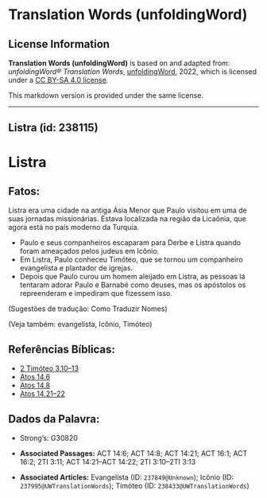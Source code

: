 # Translation Words (unfoldingWord)

## License Information

**Translation Words (unfoldingWord)** is based on and adapted from: _unfoldingWord® Translation Words_, [unfoldingWord](https://unfoldingword.org/utw), 2022, which is licensed under a [CC BY-SA 4.0 license](https://creativecommons.org/licenses/by-sa/4.0/legalcode.en).

This markdown version is provided under the same license.



--------------------------------

## Listra (id: 238115)

Listra
======

Fatos:
------

Listra era uma cidade na antiga Ásia Menor que Paulo visitou em uma de suas jornadas missionárias. Estava localizada na região da Licaônia, que agora está no país moderno da Turquia.

* Paulo e seus companheiros escaparam para Derbe e Listra quando foram ameaçados pelos judeus em Icônio.
* Em Listra, Paulo conheceu Timóteo, que se tornou um companheiro evangelista e plantador de igrejas.
* Depois que Paulo curou um homem aleijado em Listra, as pessoas lá tentaram adorar Paulo e Barnabé como deuses, mas os apóstolos os repreenderam e impediram que fizessem isso.

(Sugestões de tradução: Como Traduzir Nomes)

(Veja também: evangelista, Icônio, Timóteo)

Referências Bíblicas:
---------------------

* [2 Timóteo 3\.10–13](https://ref.ly/2Tim3:10-2Tim3:13)
* [Atos 14\.6](https://ref.ly/Acts14:6)
* [Atos 14\.8](https://ref.ly/Acts14:8)
* [Atos 14\.21–22](https://ref.ly/Acts14:21-Acts14:22)

Dados da Palavra:
-----------------

* Strong’s: G30820

* **Associated Passages:** ACT 14:6; ACT 14:8; ACT 14:21; ACT 16:1; ACT 16:2; 2TI 3:11; ACT 14:21–ACT 14:22; 2TI 3:10–2TI 3:13
* **Associated Articles:** Evangelista (ID: `237849@Unknown`); Icônio (ID: `237995@UWTranslationWords`); Timóteo (ID: `238433@UWTranslationWords`)


